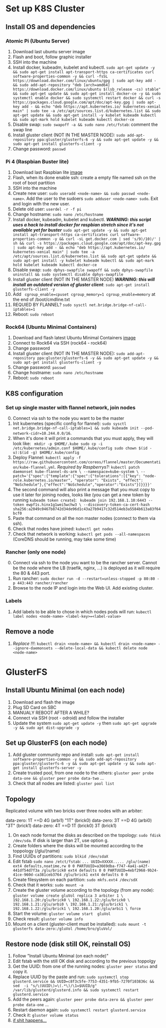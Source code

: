 # Set up K8S Cluster

## Install OS and dependencies

### Atomic Pi (Ubuntu Server)
1. Download last ubuntu server image
2. Flash and boot, follow graphic installer
3. SSH into the machine
4. Install docker, kubeadm, kubelet and kubectl. `sudo apt-get update -y && sudo apt-get install apt-transport-https ca-certificates curl software-properties-common -y && curl -fsSL https://download.docker.com/linux/ubuntu/gpg | sudo apt-key add - && sudo add-apt-repository "deb [arch=amd64] https://download.docker.com/linux/ubuntu $(lsb_release -cs) stable" && sudo apt-get update && sudo apt-get install docker-ce -y && sudo systemctl enable docker && sudo systemctl restart docker && curl -s https://packages.cloud.google.com/apt/doc/apt-key.gpg | sudo apt-key add - && echo "deb https://apt.kubernetes.io/ kubernetes-xenial main" | sudo tee -a /etc/apt/sources.list.d/kubernetes.list && sudo apt-get update && sudo apt-get install -y kubelet kubeadm kubectl && sudo apt-mark hold kubelet kubeadm kubectl docker-ce`
5. Disable swap: `sudo swapoff -a && sudo nano /etc/fstab`: comment the swap line
6. Install gluster client (NOT IN THE MASTER NODE): `sudo add-apt-repository ppa:gluster/glusterfs-6 -y && sudo apt-get update -y && sudo apt-get install glusterfs-client -y`
7. Change password: `passwd`

### Pi 4 (Raspbian Buster lite)
1. Download last Raspbian lite [image](https://www.raspberrypi.org/downloads/raspbian/)
2. Flash, when its done enable ssh: create a empty file named ssh on the root of boot partition
3. SSH into the machine
4. Create new user: `sudo useradd <node-name> && sudo passwd <node-name>`. Add the user to the sudoers `sudo adduser <node-name> sudo`. Exit and login with the new user.
5. Delete old user: `userdel -r -f pi`
6. Change hostname: `sudo nano /etc/hostname`
7. Install docker, kubeadm, kubelet and kubectl. ***WARNING: this script uses a hack to install docker for raspbian stretch since it's not available yet for buster*** `sudo apt-get update -y && sudo apt-get install apt-transport-https ca-certificates curl software-properties-common -y && curl -sL get.docker.com | sed 's/9)/10)/' | sh && curl -s https://packages.cloud.google.com/apt/doc/apt-key.gpg | sudo apt-key add - && echo "deb https://apt.kubernetes.io/ kubernetes-xenial main" | sudo tee -a /etc/apt/sources.list.d/kubernetes.list && sudo apt-get update && sudo apt-get install -y kubelet kubeadm kubectl && sudo apt-mark hold kubelet kubeadm kubectl docker-ce`
8. Disable swap: `sudo dphys-swapfile swapoff && sudo dphys-swapfile uninstall && sudo systemctl disable dphys-swapfile`
9. Install gluster client (NOT IN THE MASTER NODE) ***WARNING: this will install an outdated version of gluster client***: `sudo apt-get install glusterfs-client -y`
10. Add ` cgroup_enable=cpuset cgroup_memory=1 cgroup_enable=memory` at the end of /boot/cmdline.txt
11. REQUIED BY FLANNEL? `sudo sysctl net.bridge.bridge-nf-call-iptables=1`
12. Reboot: `sudo reboot`

### Rock64 (Ubuntu Minimal Containers)
1. Download and flash latest Ubuntu Minimal Containers [image](https://wiki.pine64.org/index.php/ROCK64_Software_Release)
2. Connect to Rock64 via SSH (rock64 - rock64)
3. Change password
4. Install gluster client (NOT IN THE MASTER NODE): `sudo add-apt-repository ppa:gluster/glusterfs-6 -y && sudo apt-get update -y && sudo apt-get install glusterfs-client -y`
5. Change password: `passwd`
6. Change hostname: `sudo nano /etc/hostname`
7. Reboot: `sudo reboot`

## K8S configuration

### Set up single master with flannel network, join nodes
0. Connect via ssh to the node you want to be the master
1. Init kubernetes (specific config for flannel): `sudo sysctl net.bridge.bridge-nf-call-iptables=1 && sudo kubeadm init --pod-network-cidr=10.244.0.0/16`.
2. When it's done it will print a commands that you must apply, they will look like: ```
mkdir -p $HOME/.kube
sudo cp -i /etc/kubernetes/admin.conf $HOME/.kube/config
sudo chown $(id -u):$(id -g) $HOME/.kube/config```
3. Deploy Flannel: `kubectl apply -f https://raw.githubusercontent.com/coreos/flannel/master/Documentation/kube-flannel.yml`. *Required by Raspberrys?:* `kubectl patch daemonset kube-flannel-ds-arm \
      --namespace=kube-system \
      --patch='{"spec":{"template":{"spec":{"tolerations":[{"key": "node-role.kubernetes.io/master", "operator": "Exists", "effect":
      "NoSchedule"},{"effect":"NoSchedule","operator":"Exists"}]}}}}'`
4. The second command will also print a message that you must copy to use it later for joining nodes, looks like (you can get a new token by running `kubeadm token create`): ```
kubeadm join 192.168.1.10:6443 --token ewpf1s.hinx1g1wei5wchw3 \
    --discovery-token-ca-cert-hash sha256:a2049c0467b8742d34de96d1c43a27b9417c32d514eb3a5584b613a83f64bcf0```
5. Paste that command on all the non master nodes (connect to them via ssh).
6. Check that nodes have joined: `kubectl get nodes`
7. Check that network is working: `kubectl get pods --all-namespaces` (CoreDNS should be running, may take some time)

### Rancher (only one node)
0. Connect via ssh to the node you want to be the rancher server. Cannot be the node where the LB (traefik, nginx, ...) is deployed as it will require the 80 & 443 port.
1. Run rancher: `sudo docker run -d --restart=unless-stopped -p 80:80 -p 443:443 rancher/rancher`
2. Browse to the node IP and login into the Web UI. Add existing cluster.

### Labels
1. Add labels to be able to chose in which nodes pods will run: `kubectl label nodes <node-name> <label-key>=<label-value>`

## Remove a node
1. *Replace <node-name>!!!*: `kubectl drain <node-name> && kubectl drain <node-name> --ignore-daemonsets --delete-local-data && kubectl delete node <node-name>`

# GlusterFS

## Install Ubuntu Minimal (on each node)
1. Download and flash the image
2. Plug SD Card on SBC
2. MANUALY REBOOT AFTER A WHILE?
3. Connect via SSH (root - odroid) and follow the installer
4. Update the system `sudo apt-get update -y` then `sudo apt-get upgrade -y && sudo apt dist-upgrade -y`

## Set up GlusterFS (on each node)
1. Add gluster community repo and install: `sudo apt-get install software-properties-common -y && sudo add-apt-repository ppa:gluster/glusterfs-6 -y && sudo apt-get update -y && sudo apt-get install glusterfs-server -y`
2. Create trusted pool, from one node to the others: `gluster peer probe data-one && gluster peer probe data-two` ...
3. Check that all nodes are listed: `gluster pool list`

## Topology
Replicated volume with two bricks over three nodes with an arbiter:

data-zero: 1T ==D 4G (arbi1) "1T" (brick0)
data-zero: 3T ==D 4G (arbi0) "3T" (brick1)
data-zero: 4T ==D 1T (brick0) 3T (brick1)

1. On each node format the disks as described on the topology: `sudo fdisk /dev/sda`. If disk is larger than 2T, use option g.
2. Create folders where the disks will be mounted according to the toppology (/glu/(name)
3. Find UUIDs of partitions: `sudo blkid /dev/sdaX`
4. Edit fstab `sudo nano /etct/fstab`: `
...
UUID=XXXXX..... /glu/(name) ext4 defaults,noatime,rw 0 0
PARTUUID=a3669dba-f747-4a41-a42f-441df54d7f3a /glu/brick0 ext4 defaults 0 0
PARTUUID=4ebf2968-9b24-41ce-960d-ca381ceb3764 /glu/brick1 ext4 defaults 0 0
`
5. Create filesystem on each partition: `sudo mkfs.ext4 /dev/sdX`
6. Check that it works: `sudo mount -a`
7. Create the gluster volume according to the topology (from any node): `gluster volume create gluVol replica 3 arbiter 1 \
192.168.1.20:/glu/brick0 \
192.168.1.22:/glu/brick0 \
192.168.1.21:/glu/arbi0 \
192.168.1.21:/glu/brick1 \
192.168.1.22:/glu/brick1 \
192.168.1.20:/glu/arbi1 \
force
`
8. Start the volume: `gluster volume start  gluVol`
9. Check result: `gluster volume info`
10. Mount on a client (gluster-client must be installed): `sudo mount -t glusterfs data-zero:/gluVol /home/bro/gluVol/`

## Restore node (disk still OK, reinstall OS)
1. Follow "Install Ubuntu Minimal (on each node)"
2. Edit fstab with the still OK disk and according to the previous toppolgy
3. Get the UUID: from one of the running nodes: `gluster peer status` and copy it.
4. Replace UUID by the paste and run: `sudo systemctl stop glusterd.service && UUID=c8f3c5fe-7753-4351-9fb5-7270f103836c && sed  -i "s/\(UUID\)=\(.*\)/\1=$UUID/g" /var/lib/glusterd/glusterd.info && sudo systemctl restart glusterd.service`
5. Add the peers again: `gluster peer probe data-zero && gluster peer probe data-one` ...
6. Restart daemon again: `sudo systemctl restart glusterd.service`
7. Check it: `gluster volume status`
8. [if shit happens...](https://support.rackspace.com/how-to/recover-from-a-failed-server-in-a-glusterfs-array/)
